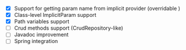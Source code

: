 - [x] Support for getting param name from implicit provider (overridable )
- [x] Class-level ImplicitParam support
- [x] Path variables support
- [ ] Crud methods support (CrudRepository-like)
- [ ] Javadoc improvement
- [ ] Spring integration
